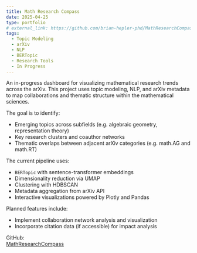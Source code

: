 ```yaml
---
title: Math Research Compass
date: 2025-04-25
type: portfolio
# external_link: https://github.com/brian-hepler-phd/MathResearchCompass
tags:
  - Topic Modeling
  - arXiv
  - NLP
  - BERTopic
  - Research Tools
  - In Progress
---
```


An in-progress dashboard for visualizing mathematical research trends across the arXiv. This project uses topic modeling, NLP, and arXiv metadata to map collaborations and thematic structure within the mathematical sciences.

<!--more-->

The goal is to identify:

- Emerging topics across subfields (e.g. algebraic geometry, representation theory)
- Key research clusters and coauthor networks
- Thematic overlaps between adjacent arXiv categories (e.g. math.AG and math.RT)

The current pipeline uses:

- `BERTopic` with sentence-transformer embeddings
- Dimensionality reduction via UMAP
- Clustering with HDBSCAN
- Metadata aggregation from arXiv API
- Interactive visualizations powered by Plotly and Pandas

Planned features include:

- Implement collaboration network analysis and visualization
- Incorporate citation data (if accessible) for impact analysis

 GitHub:  
 [MathResearchCompass](https://github.com/brian-hepler-phd/MathResearchCompass)